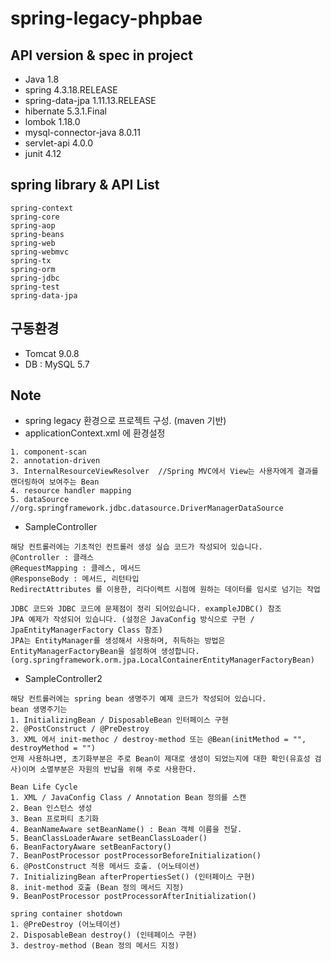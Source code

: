 # spring-legacy-phpbae


## API version & spec in project
- Java 1.8
- spring 4.3.18.RELEASE
- spring-data-jpa 1.11.13.RELEASE
- hibernate 5.3.1.Final
- lombok 1.18.0
- mysql-connector-java 8.0.11
- servlet-api 4.0.0
- junit 4.12


## spring library & API List

```
spring-context
spring-core
spring-aop
spring-beans
spring-web
spring-webmvc
spring-tx
spring-orm
spring-jdbc
spring-test
spring-data-jpa
```

## 구동환경
- Tomcat 9.0.8
- DB : MySQL 5.7

## Note

- spring legacy 환경으로 프로젝트 구성. (maven 기반)
- applicationContext.xml 에 환경설정
```
1. component-scan
2. annotation-driven
3. InternalResourceViewResolver  //Spring MVC에서 View는 사용자에게 결과를 랜더링하여 보여주는 Bean
4. resource handler mapping
5. dataSource //org.springframework.jdbc.datasource.DriverManagerDataSource
```

- SampleController
```
해당 컨트롤러에는 기초적인 컨트롤러 생성 실습 코드가 작성되어 있습니다.
@Controller : 클래스
@RequestMapping : 클레스, 메서드
@ResponseBody : 메서드, 리턴타입
RedirectAttributes 를 이용한, 리다이렉트 시점에 원하는 데이터를 임시로 넘기는 작업

JDBC 코드와 JDBC 코드에 문제점이 정리 되어있습니다. exampleJDBC() 참조
JPA 예제가 작성되어 있습니다. (설정은 JavaConfig 방식으로 구현 / JpaEntityManagerFactory Class 참조)
JPA는 EntityManager를 생성해서 사용하며, 취득하는 방법은 EntityManagerFactoryBean을 설정하여 생성합니다. (org.springframework.orm.jpa.LocalContainerEntityManagerFactoryBean)

```

- SampleController2
```
해당 컨트롤러에는 spring bean 생명주기 예제 코드가 작성되어 있습니다.
bean 생명주기는 
1. InitializingBean / DisposableBean 인터페이스 구현
2. @PostConstruct / @PreDestroy
3. XML 에서 init-methoc / destroy-method 또는 @Bean(initMethod = "", destroyMethod = "")
언제 사용하냐면, 초기화부분은 주로 Bean이 제대로 생성이 되었는지에 대한 확인(유효성 검사)이며 소멸부분은 자원의 반납을 위해 주로 사용한다.

Bean Life Cycle
1. XML / JavaConfig Class / Annotation Bean 정의를 스캔
2. Bean 인스턴스 생성
3. Bean 프로퍼티 초기화
4. BeanNameAware setBeanName() : Bean 객체 이름을 전달.
5. BeanClassLoaderAware setBeanClassLoader()
6. BeanFactoryAware setBeanFactory() 
7. BeanPostProcessor postProcessorBeforeInitialization()
6. @PostConstruct 적용 메서드 호출. (어노테이션)
7. InitializingBean afterPropertiesSet() (인터페이스 구현)
8. init-method 호출 (Bean 정의 메서드 지정)
9. BeanPostProcessor postProcessorAfterInitialization()

spring container shotdown
1. @PreDestroy (어노테이션)
2. DisposableBean destroy() (인테페이스 구현)
3. destroy-method (Bean 정의 메서드 지정)
```